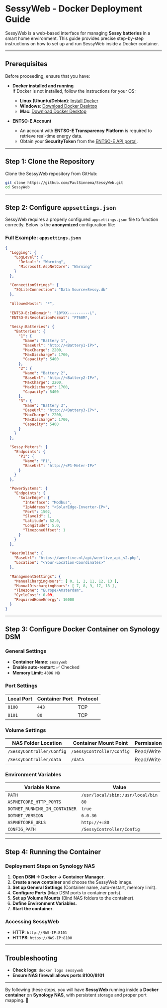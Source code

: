﻿# SessyWeb - Docker Deployment Guide

SessyWeb is a web-based interface for managing **Sessy batteries** in a smart home environment. This guide provides precise step-by-step instructions on how to set up and run SessyWeb inside a Docker container.


---

## Prerequisites

Before proceeding, ensure that you have:

- **Docker installed and running**  
  If Docker is not installed, follow the instructions for your OS:
  - **Linux (Ubuntu/Debian)**: [Install Docker](https://docs.docker.com/engine/install/ubuntu/)
  - **Windows**: [Download Docker Desktop](https://docs.docker.com/desktop/install/windows-install/)
  - **Mac**: [Download Docker Desktop](https://docs.docker.com/desktop/install/mac-install/)

- **ENTSO-E Account**  
  - An account with **ENTSO-E Transparency Platform** is required to retrieve real-time energy data.
  - Obtain your **SecurityToken** from the [ENTSO-E API portal](https://transparency.entsoe.eu/).

---

## Step 1: Clone the Repository

Clone the SessyWeb repository from GitHub:

```bash
git clone https://github.com/PaulSinnema/SessyWeb.git
cd SessyWeb
```

---

## Step 2: Configure `appsettings.json`

SessyWeb requires a properly configured `appsettings.json` file to function correctly. Below is the **anonymized** configuration file:

### **Full Example: `appsettings.json`**
```json
{
  "Logging": {
    "LogLevel": {
      "Default": "Warning",
      "Microsoft.AspNetCore": "Warning"
    }
  },
  
  "ConnectionStrings": {
    "SQLiteConnection": "Data Source=Sessy.db"
  },
  
  "AllowedHosts": "*",
  
  "ENTSO-E:InDomain": "10YXX----------L",
  "ENTSO-E:ResolutionFormat": "PT60M",
  
  "Sessy:Batteries": {
    "Batteries": {
      "1": {
        "Name": "Battery 1",
        "BaseUrl": "http://<Battery1-IP>",
        "MaxCharge": 2200,
        "MaxDischarge": 1700,
        "Capacity": 5400
      },
      "2": {
        "Name": "Battery 2",
        "BaseUrl": "http://<Battery2-IP>",
        "MaxCharge": 2200,
        "MaxDischarge": 1700,
        "Capacity": 5400
      },
      "3": {
        "Name": "Battery 3",
        "BaseUrl": "http://<Battery3-IP>",
        "MaxCharge": 2200,
        "MaxDischarge": 1700,
        "Capacity": 5400
      }
    }
  },

  "Sessy:Meters": {
    "Endpoints": {
      "P1": {
        "Name": "P1",
        "BaseUrl": "http://<P1-Meter-IP>"
      }
    }
  },

  "PowerSystems": {
    "Endpoints": {
      "SolarEdge": {
        "Interface": "Modbus",
        "IpAddress": "<SolarEdge-Inverter-IP>",
        "Port": 1502,
        "SlaveId": 1,
        "Latitude": 52.0,
        "Longitude": 5.0,
        "TimezoneOffset": 1
      }
    }
  },
  
  "WeerOnline": {
    "BaseUrl": "https://weerlive.nl/api/weerlive_api_v2.php",
    "Location": "<Your-Location-Coordinates>"
  },
  
  "ManagementSettings": {
    "ManualChargingHours": [ 0, 1, 2, 11, 12, 13 ],
    "ManualDischargingHours": [ 7, 8, 9, 17, 18 ],
    "Timezone": "Europe/Amsterdam",
    "CycleCost": 0.09,
    "RequiredHomeEnergy": 16000
  }
}
```

---

## Step 3: Configure Docker Container on Synology DSM

### **General Settings**
- **Container Name**: `sessyweb`
- **Enable auto-restart**: ✅ Checked
- **Memory Limit**: `4096 MB`

### **Port Settings**
| Local Port | Container Port | Protocol |
|------------|---------------|----------|
| `8100`     | `443`         | TCP      |
| `8101`     | `80`          | TCP      |

### **Volume Settings**
| NAS Folder Location           | Container Mount Point  | Permissions |
|--------------------------------|------------------------|------------|
| `/SessyController/Config`      | `/SessyController/Config` | Read/Write |
| `/SessyController/data`        | `/data`               | Read/Write |

### **Environment Variables**
| Variable Name                | Value                                |
|------------------------------|--------------------------------------|
| `PATH`                        | `/usr/local/sbin:/usr/local/bin`    |
| `ASPNETCORE_HTTP_PORTS`       | `80`                                |
| `DOTNET_RUNNING_IN_CONTAINER` | `true`                              |
| `DOTNET_VERSION`              | `6.0.36`                            |
| `ASPNETCORE_URLS`             | `http://+:80`                      |
| `CONFIG_PATH`                 | `/SessyController/Config`           |

---

## Step 4: Running the Container

### **Deployment Steps on Synology NAS**
1. **Open DSM → Docker → Container Manager**.
2. **Create a new container** and choose the SessyWeb image.
3. **Set up General Settings** (Container name, auto-restart, memory limit).
4. **Configure Ports** (Map DSM ports to container ports).
5. **Set up Volume Mounts** (Bind NAS folders to the container).
6. **Define Environment Variables**.
7. **Start the container**.

### **Accessing SessyWeb**
- **HTTP**: `http://NAS-IP:8101`
- **HTTPS**: `https://NAS-IP:8100`

---

## Troubleshooting

- **Check logs**: `docker logs sessyweb`
- **Ensure NAS firewall allows ports 8100/8101**

---

By following these steps, you will have **SessyWeb** running inside a **Docker container** on **Synology NAS**, with persistent storage and proper port mapping. 🚀

